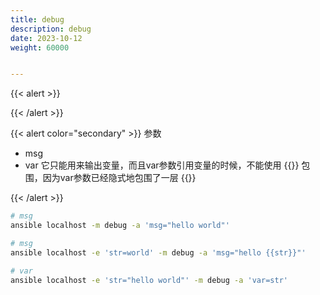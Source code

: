 ```yaml
---
title: debug
description: debug
date: 2023-10-12
weight: 60000


---
```

<style>
th, td {
  border: 1px solid rgb(190, 190, 190);
}
</style>

{{< alert >}}

{{< /alert >}}

{{< alert color="secondary" >}}
参数
- msg
- var 它只能用来输出变量，而且var参数引用变量的时候，不能使用 {{}} 包围，因为var参数已经隐式地包围了一层 {{}}

{{< /alert >}}



```bash
# msg
ansible localhost -m debug -a 'msg="hello world"'

# msg
ansible localhost -e 'str=world' -m debug -a 'msg="hello {{str}}"'

# var
ansible localhost -e 'str="hello world"' -m debug -a 'var=str'
```














